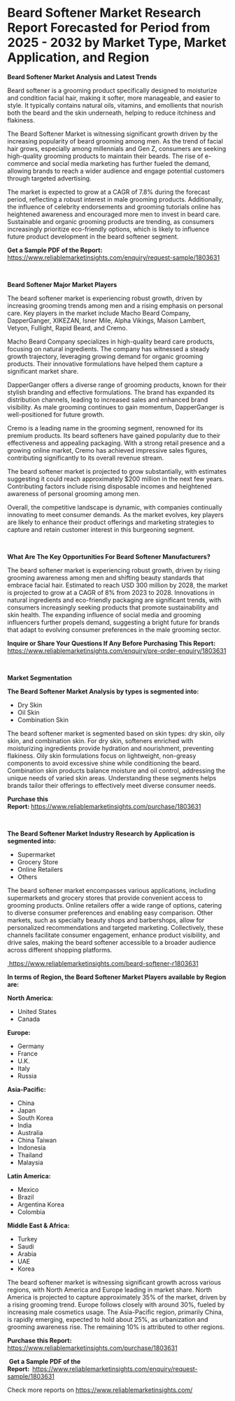 <p><h1>Beard Softener Market Research Report Forecasted for Period from 2025 -  2032 by Market Type, Market Application, and Region</h1></p><p><strong>Beard Softener Market Analysis and Latest Trends</strong></p>
<p><p>Beard softener is a grooming product specifically designed to moisturize and condition facial hair, making it softer, more manageable, and easier to style. It typically contains natural oils, vitamins, and emollients that nourish both the beard and the skin underneath, helping to reduce itchiness and flakiness.</p><p>The Beard Softener Market is witnessing significant growth driven by the increasing popularity of beard grooming among men. As the trend of facial hair grows, especially among millennials and Gen Z, consumers are seeking high-quality grooming products to maintain their beards. The rise of e-commerce and social media marketing has further fueled the demand, allowing brands to reach a wider audience and engage potential customers through targeted advertising.</p><p>The market is expected to grow at a CAGR of 7.8% during the forecast period, reflecting a robust interest in male grooming products. Additionally, the influence of celebrity endorsements and grooming tutorials online has heightened awareness and encouraged more men to invest in beard care. Sustainable and organic grooming products are trending, as consumers increasingly prioritize eco-friendly options, which is likely to influence future product development in the beard softener segment.</p></p>
<p><strong>Get a Sample PDF of the Report:&nbsp;</strong> <a href="https://www.reliablemarketinsights.com/enquiry/request-sample/1803631?utm_campaign=2130&utm_medium=2&utm_source=Github&utm_content=ia&utm_term=07022025&utm_id=beard-softener">https://www.reliablemarketinsights.com/enquiry/request-sample/1803631</a></p>
<p>&nbsp;</p>
<p><strong>Beard Softener Major Market Players</strong></p>
<p><p>The beard softener market is experiencing robust growth, driven by increasing grooming trends among men and a rising emphasis on personal care. Key players in the market include Macho Beard Company, DapperGanger, XIKEZAN, Isner Mile, Alpha Vikings, Maison Lambert, Vetyon, Fullight, Rapid Beard, and Cremo.</p><p>Macho Beard Company specializes in high-quality beard care products, focusing on natural ingredients. The company has witnessed a steady growth trajectory, leveraging growing demand for organic grooming products. Their innovative formulations have helped them capture a significant market share.</p><p>DapperGanger offers a diverse range of grooming products, known for their stylish branding and effective formulations. The brand has expanded its distribution channels, leading to increased sales and enhanced brand visibility. As male grooming continues to gain momentum, DapperGanger is well-positioned for future growth.</p><p>Cremo is a leading name in the grooming segment, renowned for its premium products. Its beard softeners have gained popularity due to their effectiveness and appealing packaging. With a strong retail presence and a growing online market, Cremo has achieved impressive sales figures, contributing significantly to its overall revenue stream.</p><p>The beard softener market is projected to grow substantially, with estimates suggesting it could reach approximately $200 million in the next few years. Contributing factors include rising disposable incomes and heightened awareness of personal grooming among men.</p><p>Overall, the competitive landscape is dynamic, with companies continually innovating to meet consumer demands. As the market evolves, key players are likely to enhance their product offerings and marketing strategies to capture and retain customer interest in this burgeoning segment.</p></p>
<p>&nbsp;</p>
<p><strong>What Are The Key Opportunities For Beard Softener Manufacturers?</strong></p>
<p><p>The beard softener market is experiencing robust growth, driven by rising grooming awareness among men and shifting beauty standards that embrace facial hair. Estimated to reach USD 300 million by 2028, the market is projected to grow at a CAGR of 8% from 2023 to 2028. Innovations in natural ingredients and eco-friendly packaging are significant trends, with consumers increasingly seeking products that promote sustainability and skin health. The expanding influence of social media and grooming influencers further propels demand, suggesting a bright future for brands that adapt to evolving consumer preferences in the male grooming sector.</p></p>
<p><strong>Inquire or Share Your Questions If Any Before Purchasing This Report:</strong> <a href="https://www.reliablemarketinsights.com/enquiry/pre-order-enquiry/1803631?utm_campaign=2130&utm_medium=2&utm_source=Github&utm_content=ia&utm_term=07022025&utm_id=beard-softener">https://www.reliablemarketinsights.com/enquiry/pre-order-enquiry/1803631</a></p>
<p>&nbsp;</p>
<p><strong>Market Segmentation</strong></p>
<p><strong>The Beard Softener Market Analysis by types is segmented into:</strong></p>
<p><ul><li>Dry Skin</li><li>Oil Skin</li><li>Combination Skin</li></ul></p>
<p><p>The beard softener market is segmented based on skin types: dry skin, oily skin, and combination skin. For dry skin, softeners enriched with moisturizing ingredients provide hydration and nourishment, preventing flakiness. Oily skin formulations focus on lightweight, non-greasy components to avoid excessive shine while conditioning the beard. Combination skin products balance moisture and oil control, addressing the unique needs of varied skin areas. Understanding these segments helps brands tailor their offerings to effectively meet diverse consumer needs.</p></p>
<p><strong>Purchase this Report:&nbsp;</strong><a href="https://www.reliablemarketinsights.com/purchase/1803631?utm_campaign=2130&utm_medium=2&utm_source=Github&utm_content=ia&utm_term=07022025&utm_id=beard-softener">https://www.reliablemarketinsights.com/purchase/1803631</a></p>
<p>&nbsp;</p>
<p><strong>The Beard Softener Market Industry Research by Application is segmented into:</strong></p>
<p><ul><li>Supermarket</li><li>Grocery Store</li><li>Online Retailers</li><li>Others</li></ul></p>
<p><p>The beard softener market encompasses various applications, including supermarkets and grocery stores that provide convenient access to grooming products. Online retailers offer a wide range of options, catering to diverse consumer preferences and enabling easy comparison. Other markets, such as specialty beauty shops and barbershops, allow for personalized recommendations and targeted marketing. Collectively, these channels facilitate consumer engagement, enhance product visibility, and drive sales, making the beard softener accessible to a broader audience across different shopping platforms.</p></p>
<p><a href="https://www.reliablemarketinsights.com/beard-softener-r1803631?utm_campaign=2130&utm_medium=2&utm_source=Github&utm_content=ia&utm_term=07022025&utm_id=beard-softener">&nbsp;https://www.reliablemarketinsights.com/beard-softener-r1803631</a></p>
<p><strong>In terms of Region, the Beard Softener Market Players available by Region are:</strong></p>
<p>
    <p> <strong> North America: </strong>
        <ul>
            <li>United States</li>
            <li>Canada</li>
        </ul>
        </p> 
    <p> <strong> Europe: </strong>
        <ul>
            <li>Germany</li>
            <li>France</li>
            <li>U.K.</li>
            <li>Italy</li>
            <li>Russia</li>
        </ul>
        </p> 
    <p> <strong> Asia-Pacific: </strong>
        <ul>
            <li>China</li>
            <li>Japan</li>
            <li>South Korea</li>
            <li>India</li>
            <li>Australia</li>
            <li>China Taiwan</li>
            <li>Indonesia</li>
            <li>Thailand</li>
            <li>Malaysia</li>
        </ul>
        </p> 
    <p> <strong> Latin America: </strong>
        <ul>
            <li>Mexico</li>
            <li>Brazil</li>
            <li>Argentina Korea</li>
            <li>Colombia</li>
        </ul>
        </p> 
    <p> <strong> Middle East & Africa: </strong>
        <ul>
            <li>Turkey</li>
            <li>Saudi</li>
            <li>Arabia</li>
            <li>UAE</li>
            <li>Korea</li>
        </ul>
    </p>
    </p>
<p><p>The beard softener market is witnessing significant growth across various regions, with North America and Europe leading in market share. North America is projected to capture approximately 35% of the market, driven by a rising grooming trend. Europe follows closely with around 30%, fueled by increasing male cosmetics usage. The Asia-Pacific region, primarily China, is rapidly emerging, expected to hold about 25%, as urbanization and grooming awareness rise. The remaining 10% is attributed to other regions.</p></p>
<p><strong>Purchase this Report: </strong><a href="https://www.reliablemarketinsights.com/purchase/1803631?utm_campaign=2130&utm_medium=2&utm_source=Github&utm_content=ia&utm_term=07022025&utm_id=beard-softener">https://www.reliablemarketinsights.com/purchase/1803631</a></p>
<p>&nbsp;<strong>Get a Sample PDF of the Report:&nbsp;&nbsp;</strong><a href="https://www.reliablemarketinsights.com/enquiry/request-sample/1803631?utm_campaign=2130&utm_medium=2&utm_source=Github&utm_content=ia&utm_term=07022025&utm_id=beard-softener">https://www.reliablemarketinsights.com/enquiry/request-sample/1803631</a></p>
<p><strong></strong></p>
<p>Check more reports on <a href="https://www.reliablemarketinsights.com/?utm_campaign=2130&utm_medium=2&utm_source=Github&utm_content=ia&utm_term=07022025&utm_id=beard-softener">https://www.reliablemarketinsights.com/</a></p>